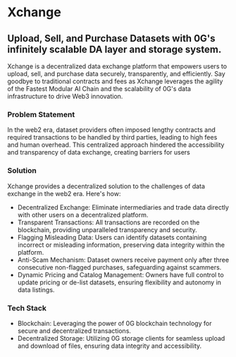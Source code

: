 # Xchange

## Upload, Sell, and Purchase Datasets with 0G's infinitely scalable DA layer and storage system.

Xchange is a decentralized data exchange platform that empowers users to upload, sell, and purchase data securely, transparently, and efficiently. Say goodbye to traditional contracts and fees as Xchange leverages the agility of the Fastest Modular AI Chain and the scalability of 0G's data infrastructure to drive Web3 innovation.

### Problem Statement

In the web2 era, dataset providers often imposed lengthy contracts and required transactions to be handled by third parties, leading to high fees and human overhead. This centralized approach hindered the accessibility and transparency of data exchange, creating barriers for users

### Solution

Xchange provides a decentralized solution to the challenges of data exchange in the web2 era. Here's how:

- Decentralized Exchange: Eliminate intermediaries and trade data directly with other users on a decentralized platform.
- Transparent Transactions: All transactions are recorded on the blockchain, providing unparalleled transparency and security.
- Flagging Misleading Data: Users can identify datasets containing incorrect or misleading information, preserving data integrity within the platform.
- Anti-Scam Mechanism: Dataset owners receive payment only after three consecutive non-flagged purchases, safeguarding against scammers.
- Dynamic Pricing and Catalog Management: Owners have full control to update pricing or de-list datasets, ensuring flexibility and autonomy in data listings.

### Tech Stack

- Blockchain: Leveraging the power of 0G blockchain technology for secure and decentralized transactions.
- Decentralized Storage: Utilizing 0G storage clients for seamless upload and download of files, ensuring data integrity and accessibility.
